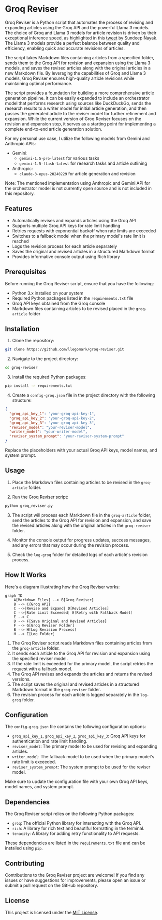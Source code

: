 # Groq Reviser

Groq Reviser is a Python script that automates the process of revising and expanding articles using the Groq API and the powerful Llama 3 models. The choice of Groq and Llama 3 models for article revision is driven by their exceptional inference speed, as highlighted in this [tweet](https://x.com/sundeep/status/1795886302153580567) by Sundeep Nayak. The Llama 3 models provide a perfect balance between quality and efficiency, enabling quick and accurate revisions of articles.

The script takes Markdown files containing articles from a specified folder, sends them to the Groq API for revision and expansion using the Llama 3 models, and saves the revised articles along with the original articles in a new Markdown file. By leveraging the capabilities of Groq and Llama 3 models, Groq Reviser ensures high-quality article revisions while maintaining optimal performance.

The script provides a foundation for building a more comprehensive article generation pipeline. It can be easily expanded to include an orchestrator model that performs research using sources like DuckDuckGo, sends the research results to a writer model for initial article generation, and then passes the generated article to the reviser model for further refinement and expansion. While the current version of Groq Reviser focuses on the revision and expansion step, it serves as a starting point for implementing a complete end-to-end article generation solution.

For my personal use case, I utilize the following models from Gemini and Anthropic APIs:
- Gemini:
  - `gemini-1.5-pro-latest` for various tasks
  - `gemini-1.5-flash-latest` for research tasks and article outlining
- Anthropic:
  - `claude-3-opus-20240229` for article generation and revision

Note: The mentioned implementation using Anthropic and Gemini API for the orchestrator model is not currently open source and is not included in this repository.

## Features

- Automatically revises and expands articles using the Groq API
- Supports multiple Groq API keys for rate limit handling
- Retries requests with exponential backoff when rate limits are exceeded
- Switches to a fallback model when the primary model's rate limit is reached
- Logs the revision process for each article separately
- Saves the original and revised articles in a structured Markdown format
- Provides informative console output using Rich library

## Prerequisites

Before running the Groq Reviser script, ensure that you have the following:

- Python 3.x installed on your system
- Required Python packages listed in the `requirements.txt` file
- Groq API keys obtained from the Groq console
- Markdown files containing articles to be revised placed in the `groq-article` folder

## Installation

1. Clone the repository:

```bash
git clone https://github.com/llegomark/groq-reviser.git
```

2. Navigate to the project directory:

```bash
cd groq-reviser
```

3. Install the required Python packages:

```bash
pip install -r requirements.txt
```

4. Create a `config-groq.json` file in the project directory with the following structure:

```json
{
  "groq_api_key_1": "your-groq-api-key-1",
  "groq_api_key_2": "your-groq-api-key-2",
  "groq_api_key_3": "your-groq-api-key-3",
  "reviser_model": "your-reviser-model",
  "writer_model": "your-writer-model",
  "reviser_system_prompt": "your-reviser-system-prompt"
}
```

Replace the placeholders with your actual Groq API keys, model names, and system prompt.

## Usage

1. Place the Markdown files containing articles to be revised in the `groq-article` folder.

2. Run the Groq Reviser script:

```bash
python groq_reviser.py
```

3. The script will process each Markdown file in the `groq-article` folder, send the articles to the Groq API for revision and expansion, and save the revised articles along with the original articles in the `groq-reviser` folder.

4. Monitor the console output for progress updates, success messages, and any errors that may occur during the revision process.

5. Check the `log-groq` folder for detailed logs of each article's revision process.

## How It Works

Here's a diagram illustrating how the Groq Reviser works:

```mermaid
graph TD
    A[Markdown Files] --> B[Groq Reviser]
    B --> C{Groq API}
    C -->|Revise and Expand| D[Revised Articles]
    C -->|Rate Limit Exceeded| E[Retry with Fallback Model]
    E --> C
    D --> F[Save Original and Revised Articles]
    F --> G[Groq Reviser Folder]
    B --> H[Log Revision Process]
    H --> I[Log Folder]
```

1. The Groq Reviser script reads Markdown files containing articles from the `groq-article` folder.
2. It sends each article to the Groq API for revision and expansion using the specified reviser model.
3. If the rate limit is exceeded for the primary model, the script retries the request with a fallback model.
4. The Groq API revises and expands the articles and returns the revised versions.
5. The script saves the original and revised articles in a structured Markdown format in the `groq-reviser` folder.
6. The revision process for each article is logged separately in the `log-groq` folder.

## Configuration

The `config-groq.json` file contains the following configuration options:

- `groq_api_key_1`, `groq_api_key_2`, `groq_api_key_3`: Groq API keys for authentication and rate limit handling.
- `reviser_model`: The primary model to be used for revising and expanding articles.
- `writer_model`: The fallback model to be used when the primary model's rate limit is exceeded.
- `reviser_system_prompt`: The system prompt to be used for the reviser model.

Make sure to update the configuration file with your own Groq API keys, model names, and system prompt.

## Dependencies

The Groq Reviser script relies on the following Python packages:

- `groq`: The official Python library for interacting with the Groq API.
- `rich`: A library for rich text and beautiful formatting in the terminal.
- `tenacity`: A library for adding retry functionality to API requests.

These dependencies are listed in the `requirements.txt` file and can be installed using `pip`.

## Contributing

Contributions to the Groq Reviser project are welcome! If you find any issues or have suggestions for improvements, please open an issue or submit a pull request on the GitHub repository.

## License

This project is licensed under the [MIT License](LICENSE).